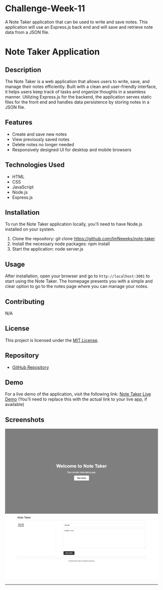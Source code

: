 # Challenge-Week-11
A Note Taker application that can be used to write and save notes. This application will use an Express.js back end and will save and retrieve note data from a JSON file.

# Note Taker Application

## Description

The Note Taker is a web application that allows users to write, save, and manage their notes efficiently. Built with a clean and user-friendly interface, it helps users keep track of tasks and organize thoughts in a seamless manner. Utilizing Express.js for the backend, the application serves static files for the front end and handles data persistence by storing notes in a JSON file.

## Features

- Create and save new notes
- View previously saved notes
- Delete notes no longer needed
- Responsively designed UI for desktop and mobile browsers

## Technologies Used

- HTML
- CSS
- JavaScript
- Node.js
- Express.js

## Installation

To run the Note Taker application locally, you'll need to have Node.js installed on your system.

1. Clone the repository: git clone https://github.com/ImNeeeks/note-taker
2. Install the necessary node packages: npm install
3. Start the application: node server.js


## Usage

After installation, open your browser and go to `http://localhost:3001` to start using the Note Taker. The homepage presents you with a simple and clear option to go to the notes page where you can manage your notes.

## Contributing

N/A

## License

This project is licensed under the [MIT License](LICENSE).

## Repository

- [GitHub Repository](https://github.com/ImNeeeks/note-taker)

## Demo

For a live demo of the application, visit the following link: [Note Taker Live Demo](#) (You'll need to replace this with the actual link to your live app, if available)

## Screenshots

![Note Taker Welcome Page](./public/assets/images/coverpage.jpeg)
![Note Taking Page](./public/assets/images/notetaker.jpeg)

---